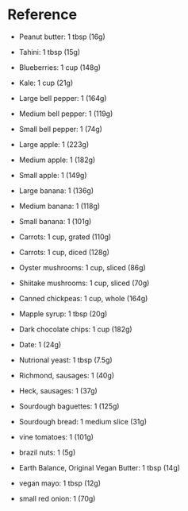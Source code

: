 # Reference

* Peanut butter: 1 tbsp (16g)
* Tahini: 1 tbsp (15g)
* Blueberries: 1 cup (148g)
* Kale: 1 cup (21g)

* Large bell pepper: 1 (164g)
* Medium bell pepper: 1 (119g)
* Small bell pepper: 1 (74g)

* Large apple: 1 (223g)
* Medium apple: 1 (182g)
* Small apple: 1 (149g)

* Large banana: 1 (136g)
* Medium banana: 1 (118g)
* Small banana: 1 (101g)

* Carrots: 1 cup, grated (110g)
* Carrots: 1 cup, diced (128g)

* Oyster mushrooms: 1 cup, sliced (86g)
* Shiitake mushrooms: 1 cup, sliced (70g)

* Canned chickpeas: 1 cup, whole (164g)

* Mapple syrup: 1 tbsp (20g)

* Dark chocolate chips: 1 cup (182g)

* Date: 1 (24g)

* Nutrional yeast: 1 tbsp (7.5g)

* Richmond, sausages: 1 (40g)
* Heck, sausages: 1 (37g)

* Sourdough baguettes: 1 (125g)
* Sourdough bread: 1 medium slice (31g)

* vine tomatoes: 1 (101g)

* brazil nuts: 1 (5g)

* Earth Balance, Original Vegan Butter: 1 tbsp (14g)

* vegan mayo: 1 tbsp (12g)

* small red onion: 1 (70g)
